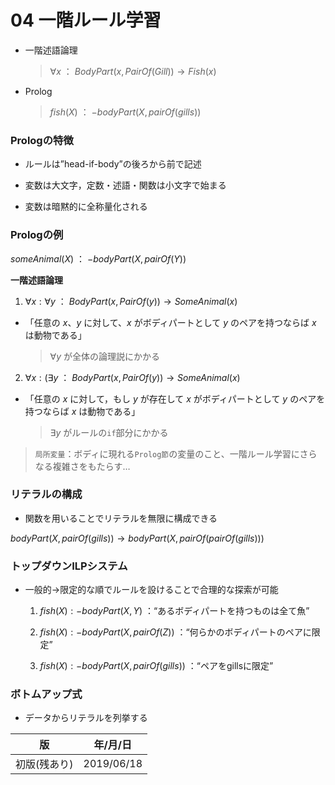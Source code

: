 04 一階ルール学習
===============

* 一階述語論理

  > $`\forall x`$ ： $`BodyPart(x, PairOf(Gill)) \rightarrow Fish(x)`$

* Prolog

  > $`fish(X)`$ ： $`-bodyPart(X,pairOf(gills))`$

### Prologの特徴

* ルールは”head-if-body”の後ろから前で記述

* 変数は大文字，定数・述語・関数は小文字で始まる

* 変数は暗黙的に全称量化される



### Prologの例

$`someAnimal(X)`$ ： $`-bodyPart(X,pairOf(Y))`$

**一階述語論理**

1. $`\forall x: \forall y`$ ： $`BodyPart(x,PairOf(y)) \rightarrow SomeAnimal(x)`$

  * 「任意の $`x`$、$`y`$ に対して、$`x`$ がボディパートとして $`y`$ のペアを持つならば $`x`$ は動物である」

    > $`\forall y`$ が全体の論理説にかかる

2. $`\forall x:(\exists y`$ ： $`BodyPart(x,PairOf(y)) \rightarrow SomeAnimal(x)`$

  * 「任意の $`x`$ に対して，もし $`y`$ が存在して $`x`$ がボディパートとして $`y`$ のペアを持つならば $`x`$ は動物である」

    > $`\exists y`$ がルールの`if`部分にかかる

> `局所変量`：ボディに現れる`Prolog節`の変量のこと、一階ルール学習にさらなる複雑さをもたらす…



### リテラルの構成

* 関数を用いることでリテラルを無限に構成できる

$`bodyPart(X,pairOf(gills)) \rightarrow bodyPart(X,pairOf(pairOf(gills)))`$



### トップダウンILPシステム

* 一般的→限定的な順でルールを設けることで合理的な探索が可能

  1. $`fish(X):-bodyPart(X,Y)`$ ：“あるボディパートを持つものは全て魚”

  2. $`fish(X):-bodyPart(X,pairOf(Z))`$ ：“何らかのボディパートのペアに限定”

  3. $`fish(X):-bodyPart(X,pairOf(gills))`$ ：“ペアをgillsに限定”


### ボトムアップ式

* データからリテラルを列挙する



| 版           | 年/月/日   |
| ------------ | ---------- |
| 初版(残あり) | 2019/06/18 |
